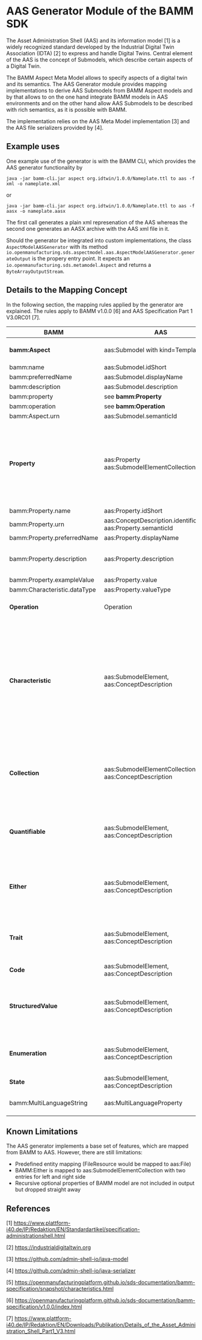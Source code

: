 # AAS Generator Module of the BAMM SDK

The Asset Administration Shell (AAS) and its information model [1] is a widely recognized standard developed by the 
Industrial Digital Twin Association (IDTA) [2] to express and handle Digital Twins. Central element of the AAS is 
the concept of Submodels, which describe certain aspects of a Digital Twin.

The BAMM Aspect Meta Model allows to specify aspects of a digital twin and its semantics. 
The AAS Generator module provides mapping implementations to derive AAS Submodels from BAMM Aspect models
and by that allows to on the one hand integrate BAMM models in AAS environments and on the other hand allow 
AAS Submodels to be described with rich semantics, as it is possible with BAMM.

The implementation relies on the AAS Meta Model implementation [3] and the AAS file serializers provided by [4].



 

## Example uses
One example use of the generator is with the BAMM CLI, which provides the AAS generator functionality by
```
java -jar bamm-cli.jar aspect org.idtwin/1.0.0/Nameplate.ttl to aas -f xml -o nameplate.xml
```
or
```
java -jar bamm-cli.jar aspect org.idtwin/1.0.0/Nameplate.ttl to aas -f aasx -o nameplate.aasx
```
The first call generates a plain xml represenation of the AAS whereas the second one generates an AASX archive
with the AAS xml file in it.

Should the generator be integrated into custom implementations, the class ``AspectModelAASGenerator``
with its method ``io.openmanufacturing.sds.aspectmodel.aas.AspectModelAASGenerator.generateOutput`` is the 
propery entry point. It expects an ``io.openmanufacturing.sds.metamodel.Aspect`` and returns a 
``ByteArrayOutputStream``.


## Details to the Mapping Concept
In the following section, the mapping rules applied by the generator are explained. 
The rules apply to BAMM v1.0.0 [6] and  AAS Specification Part 1 V3.0RC01 [7].

| BAMM  | AAS  | Comment  |
|---    |---   |---       |
| **bamm:Aspect**  |  aas:Submodel with kind=Template  | Empty Asset and AssetAdministrationShell entries are added to the output file  |
| bamm:name   | aas:Submodel.idShort  |       |
| bamm:preferredName   | aas:Submodel.displayName  |       |
| bamm:description   | aas:Submodel.description  |       |
| bamm:property   | see **bamm:Property**  |       |
| bamm:operation   | see **bamm:Operation**   |       |
| bamm:Aspect.urn  | aas:Submodel.semanticId  |       |
| **Property**  | aas:Property <br> aas:SubmodelElementCollection   | The AAS type is derived from the type of the BAMM Characteristic specifying the BAMM property. Depending on the type it is decided what the resulting AAS element will be. In case of an Entity it will result in a SubmodelElementCollection. It will also be a SubmodelElementCollection if the BAMM Characteristic is of a Collection type (see the Characteristics taxonomy [5]). In all other cases an aas:Property will be generated   |
| bamm:Property.name  | aas:Property.idShort |       |
| bamm:Property.urn  | aas:ConceptDescription.identification.id <br> aas:Property.semanticId|       |
| bamm:Property.preferredName   | aas:Property.displayName  |       |
| bamm:Property.description   | aas:Property.description  |  Note: Also mapped to aas:DataSpecificationIEC61360.definition of the aas:ConceptDescription of this property     |
| bamm:Property.exampleValue  |aas:Property.value  |       |
| bamm:Characteristic.dataType  | aas:Property.valueType |       |
| **Operation** |  Operation  | in/out parameters are not used in BAMM so the mapping only generates input variables and output variables in AAS |
| **Characteristic**  | aas:SubmodelElement, aas:ConceptDescription  | Characteristics in BAMM define the semantics of a property, which includes there types as well as links to further definitions (standards, dictionaries, etc), a natural language description and name in different languages. Type and description are separated in AAS, which is why there is not a one-to-one mapping of a Characteristic to one element in AAS but rather Characteristics are used in the mapping of Properties, first, to guide the generation process and, second, to capture semantics in ConceptDescriptions of properties with data specification "DataSpecificationIEC61360" of the AAS.    |
| **Collection**  | aas:SubmodelElementCollection, aas:ConceptDescription  | The general remarks to Characteristics apply also for Collection type Characteristics. However, properties referencing Collections are mapped to SubmodelElementCollections. Specific properties of collections are mapped. bamm:Set is unique, bamm:SortedSet is unique and sorted, bamm:List is sorted.       |
| **Quantifiable**  | aas:SubmodelElement, aas:ConceptDescription | The general remarks to Characteristics apply also for Quantifiable type Characteristics. Quantifiables (also Duration and Measurement) reference a unit, which is added to the ConceptDescription corresponding the mapped Characteristic.       |
| **Either**  | aas:SubmodelElement, aas:ConceptDescription | The general remarks to Characteristics apply also for Either. However, the Either characteristic has two distinct entries of which one is to be selected. This concept is not present in AAS. Thus both entries will be written to a Submodel template, where one has to be ignored.       |
| **Trait**  | aas:SubmodelElement, aas:ConceptDescription | The general remarks to Characteristics apply also for Trait. However, the constraint of a trait will be ignored and only the base type will be evaluated, which will act as the characteristic of a property. |
| **Code**  | aas:SubmodelElement, aas:ConceptDescription | Similar to plain Characteristic. |
| **StructuredValue**  | aas:SubmodelElement, aas:ConceptDescription | The general remarks to Characteristics apply also for StructuredValue. However, AAS has no concpet like deconstruction rule. Thus, the deconstruction rule and the sub properties of the deconstruction entity will be ignored and only the Characteristic is mapped. |
| **Enumeration**  | aas:SubmodelElement, aas:ConceptDescription | The general remarks to Characteristics apply also for Enumerations. Additionally, the values of an Enumeration are mapped to a valueList of a DataSpecificationIEC61360. |
| **State**  | aas:SubmodelElement, aas:ConceptDescription | Same as Enumeration. |
| bamm:MultiLanguageString  | aas:MultiLanguageProperty | if a multilanguage string is used in BAMM it is mapped to the MultiLanguageProperty in AAS. |


## Known Limitations
The AAS generator implements a base set of features, which are mapped from BAMM to AAS. 
However, there are still limitations:
* Predefined entity mapping (FileResource would be mapped to aas:File)
* BAMM:Either is mapped to aas:SubmodelElementCollection with two entries for left and right side
* Recursive optional properties of BAMM model are not included in output but dropped straight away


## References
[1] https://www.plattform-i40.de/IP/Redaktion/EN/Standardartikel/specification-administrationshell.html

[2] https://industrialdigitaltwin.org

[3] https://github.com/admin-shell-io/java-model

[4] https://github.com/admin-shell-io/java-serializer

[5] https://openmanufacturingplatform.github.io/sds-documentation/bamm-specification/snapshot/characteristics.html

[6] https://openmanufacturingplatform.github.io/sds-documentation/bamm-specification/v1.0.0/index.html

[7] https://www.plattform-i40.de/IP/Redaktion/EN/Downloads/Publikation/Details_of_the_Asset_Administration_Shell_Part1_V3.html
